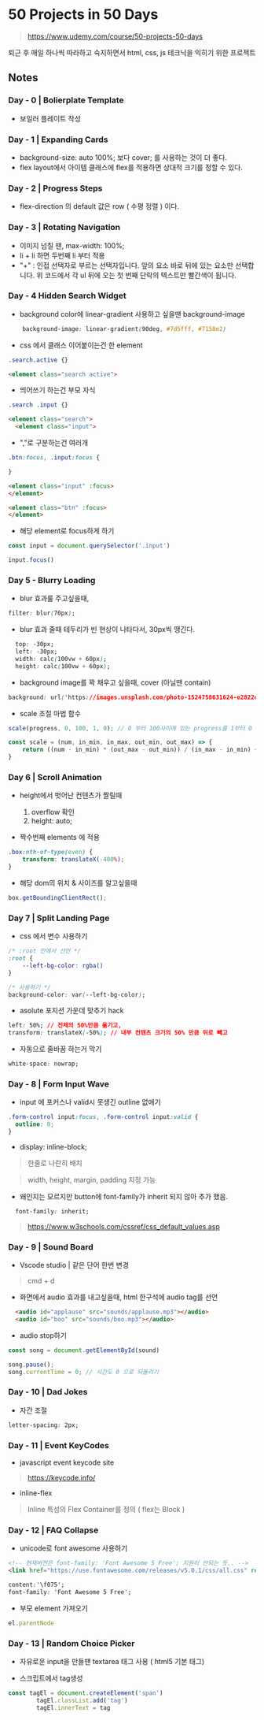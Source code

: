 # 50 Projects in 50 Days

> https://www.udemy.com/course/50-projects-50-days

퇴근 후 매일 하나씩 따라하고 숙지하면서 html, css, js 테크닉을 익히기 위한 프로젝트

## Notes

### Day - 0 | Bolierplate Template 

* 보일러 플레이트 작성

### Day - 1 | Expanding Cards 

* background-size: auto 100%; 보다 cover; 를 사용하는 것이 더 좋다.
* flex layout에서 아이템 클래스에 flex를 적용하면 상대적 크기를 정할 수 있다.

### Day - 2 | Progress Steps 

* flex-direction 의 default 값은 row ( 수평 정렬 ) 이다.

### Day - 3 | Rotating Navigation 

* 이미지 넘칠 땐, max-width: 100%; 
* li + li 하면 두번째 li 부터 적용
* "+" : 인접 선택자로 부르는 선택자입니다. 앞의 요소 바로 뒤에 있는 요소만 선택합니다. 위 코드에서 각 ul 뒤에 오는 첫 번째 단락의 텍스트만 빨간색이 됩니다.

### Day - 4 Hidden Search Widget

* background color에 linear-gradient 사용하고 싶을땐 background-image
  

```css
    background-image: linear-gradient(90deg, #7d5fff, #7158e2)
```

* css 에서 클래스 이어붙이는건 한 element

```css
.search.active {}
```

```html
<element class="search active">
```

* 띄어쓰기 하는건 부모 자식

```css
.search .input {}
```

``` html 
<element class="search">
  <element class="input">

```

- ","로 구분하는건 여러개
``` css
.btn:focus, .input:focus {

}
```

```html
<element class="input" :focus>
</element>

<element class="btn" :focus>
</element>
```

* 해당 element로 focus하게 하기

```javascript
const input = document.querySelector('.input')

input.focus()
```

### Day 5 - Blurry Loading

* blur 효과룰 주고싶을때, 

```css
filter: blur(70px);
```

* blur 효과 줄때 테두리가 빈 현상이 나타다서, 30px씩 땡긴다.

```css
  top: -30px;
  left: -30px;
  width: calc(100vw + 60px);
  height: calc(100vw + 60px);
```

* background image를 꽉 채우고 싶을때, cover (아닐땐 contain)

```css
background: url('https://images.unsplash.com/photo-1524758631624-e2822e304c36?ixid=MnwxMjA3fDF8MHxwaG90by1wYWdlfHx8fGVufDB8fHx8&ixlib=rb-1.2.1&auto=format&fit=crop&w=3300&q=80') no-repeat center center/cover;
```

* scale 조절 마법 함수

```javascript
scale(progress, 0, 100, 1, 0); // 0 부터 100사이에 있는 progress를 1부터 0 사이의 숫자로 맵핑시켜줌.

const scale = (num, in_min, in_max, out_min, out_max) => {
    return ((num - in_min) * (out_max - out_min)) / (in_max - in_min) + out_min;
}
```

### Day 6 | Scroll Animation

* height에서 벗어난 컨텐츠가 짤릴때
  1. overflow 확인
  2. height: auto;

* 짝수번째 elements 에 적용

```css
.box:nth-of-type(even) {
    transform: translateX(-400%);
}
```

* 해당 dom의 위치 & 사이즈를 알고싶을때

```javascript
box.getBoundingClientRect();
```

### Day 7 | Split Landing Page

* css 에서 변수 사용하기

```css
/* :root 안에서 선언 */
:root {
    --left-bg-color: rgba()
}

/* 사용하기 */
background-color: var(--left-bg-color);
```

* asolute 포지션 가운데 맞추기 hack

```css
left: 50%; // 전체의 50%만큼 옮기고,
transform: translateX(-50%); // 내부 컨텐츠 크기의 50% 만큼 뒤로 빼고
```

* 자동으로 줄바꿈 하는거 막기

``` css 
white-space: nowrap; 

```

### Day - 8 | Form Input Wave

- input 에 포커스나 valid시 못생긴 outline 없애기

``` css
.form-control input:focus, .form-control input:valid {
  outline: 0;
}
```

* display: inline-block; 

> 한줄로 나란히 배치

> width, height, margin, padding 지정 가능

* 왜인지는 모르지만 button에 font-family가 inherit 되지 않아 추가 했음.

```css
  font-family: inherit;
```

> https://www.w3schools.com/cssref/css_default_values.asp

### Day - 9 | Sound Board

* Vscode studio | 같은 단어 한번 변경

> cmd + d

* 화면에서 audio 효과를 내고싶을때, html 한구석에 audio tag를 선언

```html
  <audio id="applause" src="sounds/applause.mp3"></audio>
  <audio id="boo" src="sounds/boo.mp3"></audio>
```

* audio stop하기

```javascript
const song = document.getElementById(sound)

song.pause();
song.currentTime = 0; // 시간도 0 으로 되돌리기
```

### Day - 10 | Dad Jokes

* 자간 조절

```css
letter-spacing: 2px;
```

### Day - 11 | Event KeyCodes

* javascript event keycode site

> https://keycode.info/

* inline-flex

> Inline 특성의 Flex Container를 정의 ( flex는 Block )

### Day - 12 | FAQ Collapse

* unicode로 font awesome 사용하기

```html
<!-- 현재버전은 font-family: 'Font Awesome 5 Free'; 지원이 안되는 듯.. -->
<link href="https://use.fontawesome.com/releases/v5.0.1/css/all.css" rel="stylesheet">
```

```css
content:'\f075';
font-family: 'Font Awesome 5 Free';
```

* 부모 element 가져오기

``` javascript 
el.parentNode

```

### Day - 13 | Random Choice Picker

- 자유로운 input을 만들땐 textarea 태그 사용 ( html5 기본 태그)

- 스크립트에서 tag생성

``` javascript
const tagEl = document.createElement('span')
        tagEl.classList.add('tag')
        tagEl.innerText = tag
```
